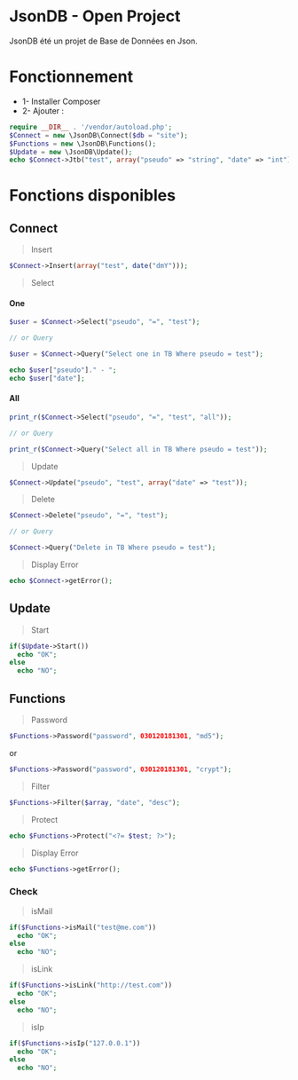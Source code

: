 # JsonDB - Open Project
JsonDB été un projet de Base de Données en Json.

# Fonctionnement
- 1- Installer Composer
- 2- Ajouter :

```php
require __DIR__ . '/vendor/autoload.php';
$Connect = new \JsonDB\Connect($db = "site");
$Functions = new \JsonDB\Functions();
$Update = new \JsonDB\Update();
echo $Connect->Jtb("test", array("pseudo" => "string", "date" => "int"));
```

# Fonctions disponibles

## Connect

> Insert
```php
$Connect->Insert(array("test", date("dmY")));
```

> Select

#### One

```php
$user = $Connect->Select("pseudo", "=", "test");

// or Query

$user = $Connect->Query("Select one in TB Where pseudo = test");

echo $user["pseudo"]." - ";
echo $user["date"];
```

#### All

```php
print_r($Connect->Select("pseudo", "=", "test", "all"));

// or Query

print_r($Connect->Query("Select all in TB Where pseudo = test"));
```

> Update
```php
$Connect->Update("pseudo", "test", array("date" => "test"));
```

> Delete
```php
$Connect->Delete("pseudo", "=", "test");

// or Query

$Connect->Query("Delete in TB Where pseudo = test");
```

> Display Error
```php
echo $Connect->getError();
```

## Update

> Start
```php
if($Update->Start())
  echo "OK";
else
  echo "NO";

```

## Functions

> Password
```php
$Functions->Password("password", 030120181301, "md5");
```
or
```php
$Functions->Password("password", 030120181301, "crypt");
```


> Filter
```php
$Functions->Filter($array, "date", "desc");
```

> Protect
```php
echo $Functions->Protect("<?= $test; ?>");
```

> Display Error
```php
echo $Functions->getError();
```

### Check

> isMail
```php
if($Functions->isMail("test@me.com"))
  echo "OK";
else
  echo "NO";
```

> isLink
```php
if($Functions->isLink("http://test.com"))
  echo "OK";
else
  echo "NO";

```

> isIp
```php
if($Functions->isIp("127.0.0.1"))
  echo "OK";
else
  echo "NO";

```
